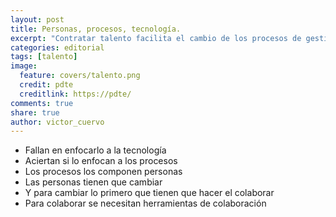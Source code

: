 ```yaml
---
layout: post
title: Personas, procesos, tecnología.
excerpt: "Contratar talento facilita el cambio de los procesos de gestión de la empresa"
categories: editorial
tags: [talento]
image:
  feature: covers/talento.png
  credit: pdte
  creditlink: https://pdte/
comments: true
share: true
author: victor_cuervo
---
```


* Fallan en enfocarlo a la tecnología
* Aciertan si lo enfocan a los procesos
* Los procesos los componen personas
* Las personas tienen que cambiar
* Y para cambiar lo primero que tienen que hacer el colaborar
* Para colaborar se necesitan herramientas de colaboración

